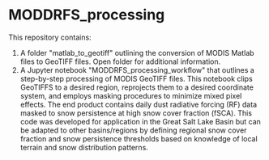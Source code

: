 # MODDRFS_processing
This repository contains: 
1) A folder "matlab_to_geotiff" outlining the conversion of MODIS Matlab files to GeoTIFF files. Open folder for additional information. 
2) A Jupyter notebook "MODDRFS_processing_workflow" that outlines a step-by-step processing of MODIS GeoTIFF files. This notebook clips GeoTIFFS to a desired region, reprojects them to a desired coordinate system, and employs masking procedures to minimize mixed pixel effects. The end product contains daily dust radiative forcing (RF) data masked to snow persistence at high snow cover fraction (fSCA). This code was developed for application in the Great Salt Lake Basin but can be adapted to other basins/regions by defining regional snow cover fraction and snow persistence thresholds based on knowledge of local terrain and snow distribution patterns. 
